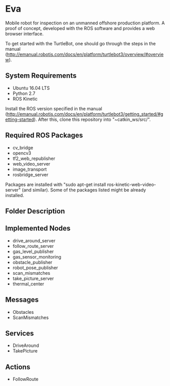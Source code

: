 # Eva
Mobile robot for inspection on an unmanned offshore production platform. A proof of concept, developed with the ROS software and provides a web browser interface.

To get started with the TurtleBot, one should go through the steps in the manual (http://emanual.robotis.com/docs/en/platform/turtlebot3/overview/#overview).

## System Requirements
- Ubuntu 16.04 LTS
- Python 2.7
- ROS Kinetic

Install the ROS version specified in the manual (http://emanual.robotis.com/docs/en/platform/turtlebot3/getting_started/#getting-started). After this, clone this repository into "~catkin_ws/src/".

## Required ROS Packages
- cv_bridge
- opencv3
- tf2_web_republisher
- web_video_server
- image_transport
- rosbridge_server

Packages are installed with "sudo apt-get install ros-kinetic-web-video-server" (and similar). Some of the packages listed might be already installed.

## Folder Description


## Implemented Nodes
- drive_around_server
- follow_route_server
- gas_level_publisher
- gas_sensor_monitoring
- obstacle_publisher
- robot_pose_publisher
- scan_mismatches
- take_picture_server
- thermal_center

## Messages
- Obstacles
- ScanMismatches

## Services
- DriveAround
- TakePicture

## Actions
- FollowRoute
